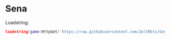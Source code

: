 # Sena

Loadstring:
```lua
loadstring(game:HttpGet('https://raw.githubusercontent.com/ZeltRblx/Sena/main/Loader'))()
```
